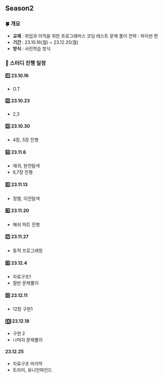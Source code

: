 ## Season2
### 🍀 개요
- **교재** : 취업과 이직을 위한 프로그래머스 코딩 테스트 문제 풀이 전략 : 파이썬 편
- **기간** : 23.10.16(월) ~ 23.12.25(월)
- **방식** : 사전학습 방식


### 🎁 스터디 진행 일정
#### 1️⃣ 23.10.16
- O.T

#### 2️⃣ 23.10.23
- 2,3

#### 3️⃣ 23.10.30
- 4장, 5장 진행

#### 4️⃣ 23.11.6
- 재귀, 완전탐색
- 6,7장 진행

#### 5️⃣ 23.11.13
- 정렬, 이진탐색

#### 6️⃣ 23.11.20
- 해쉬 파트 진행

#### 7️⃣ 23.11.27
- 동적 프로그래밍

#### 8️⃣ 23.12.4
- 자료구조1
- 절반 문제풀이

#### 9️⃣ 23.12.11
- 12장 구현1

#### 🔟 23.12.18
- 구현 2
- 나머지 문제풀이

#### 23.12.25
- 자료구조 마지막
- 트라이, 유니언파인드
